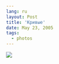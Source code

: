 ```yaml
---
lang: ru
layout: Post
title: 'Кривые'
date: May 23, 2005
tags:
  - photos
---
```


![](http://wow.sapegin.me/2O0I340B101P/F0062-0022.jpg)

